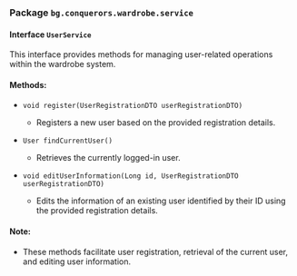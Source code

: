 ### Package `bg.conquerors.wardrobe.service`

#### Interface `UserService`

This interface provides methods for managing user-related operations within the wardrobe system.

#### Methods:

- `void register(UserRegistrationDTO userRegistrationDTO)`
    
    - Registers a new user based on the provided registration details.
- `User findCurrentUser()`
    
    - Retrieves the currently logged-in user.
- `void editUserInformation(Long id, UserRegistrationDTO userRegistrationDTO)`
    
    - Edits the information of an existing user identified by their ID using the provided registration details.

#### Note:

- These methods facilitate user registration, retrieval of the current user, and editing user information.